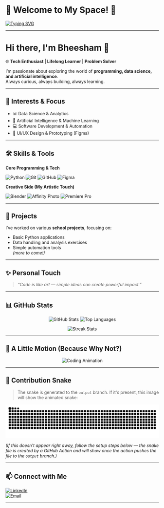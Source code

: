 # 🎉 Welcome to My Space! 🎉

[![Typing SVG](https://readme-typing-svg.herokuapp.com?font=Fira+Code&pause=1000&color=38C2FF&center=true&vCenter=true&width=650&lines=Tech+Enthusiast+%7C+Lifelong+Learner;Data+Science+%7C+AI+%7C+Programming;Creative+Mind+%7C+Design+%7C+3D+Art)](https://git.io/typing-svg)

---

# Hi there, I'm Bheesham 👋

🌐 **Tech Enthusiast | Lifelong Learner | Problem Solver**

I’m passionate about exploring the world of **programming, data science, and artificial intelligence**.  
Always curious, always building, always learning.

---

## 🚀 Interests & Focus
- 📊 Data Science & Analytics  
- 🤖 Artificial Intelligence & Machine Learning  
- 💻 Software Development & Automation  
- 🎨 UI/UX Design & Prototyping (Figma)

---

## 🛠️ Skills & Tools

**Core Programming & Tech**  
<p>
  <img src="https://img.shields.io/badge/Python-3670A0?style=for-the-badge&logo=python&logoColor=ffdd54" alt="Python"/>
  <img src="https://img.shields.io/badge/Git-F05033?style=for-the-badge&logo=git&logoColor=white" alt="Git"/>
  <img src="https://img.shields.io/badge/GitHub-121011?style=for-the-badge&logo=github&logoColor=white" alt="GitHub"/>
  <img src="https://img.shields.io/badge/Figma-F24E1E?style=for-the-badge&logo=figma&logoColor=white" alt="Figma"/>
</p>

**Creative Side (My Artistic Touch)**  
<p>
  <img src="https://img.shields.io/badge/Blender-F5792A?style=for-the-badge&logo=blender&logoColor=white" alt="Blender"/>
  <img src="https://img.shields.io/badge/Affinity%20Photo-7E4DD2?style=for-the-badge&logo=affinity-photo&logoColor=white" alt="Affinity Photo"/>
  <img src="https://img.shields.io/badge/Premiere%20Pro-9999FF?style=for-the-badge&logo=adobe-premiere-pro&logoColor=white" alt="Premiere Pro"/>
</p>

---

## 📂 Projects
I’ve worked on various **school projects**, focusing on:
- Basic Python applications  
- Data handling and analysis exercises  
- Simple automation tools  
*(more to come!)*

---

## ✨ Personal Touch
> *“Code is like art — simple ideas can create powerful impact.”*

---

## 📊 GitHub Stats

<p align="center">
  <img src="https://github-readme-stats.vercel.app/api?username=Bheesham-Kumar-Sajnani&show_icons=true&theme=tokyonight" height="160" alt="GitHub Stats"/>
  <img src="https://github-readme-stats.vercel.app/api/top-langs/?username=Bheesham-Kumar-Sajnani&layout=compact&theme=tokyonight" height="160" alt="Top Languages"/>
</p>

<p align="center">
  <img src="https://streak-stats.demolab.com/?user=Bheesham-Kumar-Sajnani&theme=tokyonight" height="120" alt="Streak Stats"/>
</p>

---

## 🎨 A Little Motion (Because Why Not?)

<p align="center">
  <img src="https://media.giphy.com/media/qgQUggAC3Pfv687qPC/giphy.gif" width="420" alt="Coding Animation"/>
</p>

---

## 🐍 Contribution Snake

> The snake is generated to the `output` branch. If it's present, this image will show the animated snake:

![Contribution Snake](https://raw.githubusercontent.com/Bheesham-Kumar-Sajnani/Bheesham-Kumar-Sajnani/output/github-contribution-grid-snake.svg
)

*(If this doesn't appear right away, follow the setup steps below — the snake file is created by a GitHub Action and will show once the action pushes the file to the `output` branch.)*

---

## 📫 Connect with Me

[![LinkedIn](https://img.shields.io/badge/LinkedIn-Bheesham%20Kumar-blue?logo=linkedin&logoColor=white)](https://www.linkedin.com/in/bheesham-kumar-sajnani-89791b2a4/)  
[![Email](https://img.shields.io/badge/Email-bheesham5564%40gmail.com-red?logo=gmail&logoColor=white)](mailto:bheesham5564@gmail.com)

---
